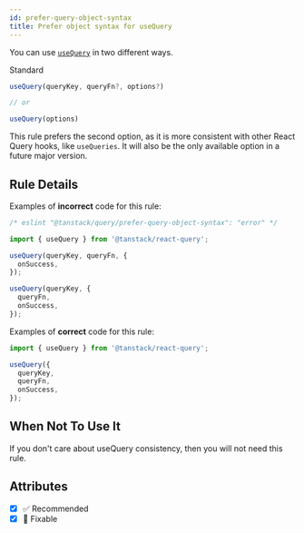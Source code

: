 ```yaml
---
id: prefer-query-object-syntax
title: Prefer object syntax for useQuery
---
```


You can use [`useQuery`](https://tanstack.com/query/v4/docs/reference/useQuery) in two different ways.

Standard

```ts
useQuery(queryKey, queryFn?, options?)

// or

useQuery(options)
```

This rule prefers the second option, as it is more consistent with other React Query hooks, like `useQueries`. It will also be the only available option in a future major version.

## Rule Details

Examples of **incorrect** code for this rule:

```js
/* eslint "@tanstack/query/prefer-query-object-syntax": "error" */

import { useQuery } from '@tanstack/react-query';

useQuery(queryKey, queryFn, {
  onSuccess,
});

useQuery(queryKey, {
  queryFn,
  onSuccess,
});
```

Examples of **correct** code for this rule:

```js
import { useQuery } from '@tanstack/react-query';

useQuery({
  queryKey,
  queryFn,
  onSuccess,
});
```

## When Not To Use It

If you don't care about useQuery consistency, then you will not need this rule.

## Attributes

- [x] ✅ Recommended
- [x] 🔧 Fixable
